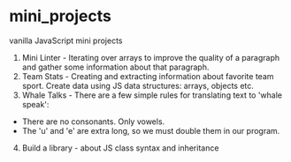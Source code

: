 # mini_projects
vanilla JavaScript mini projects

1. Mini Linter - Iterating over arrays to improve the quality of a paragraph and gather some information about that paragraph.
2. Team Stats - Creating and extracting information about favorite team sport. Create data using JS data structures: arrays, objects etc. 
3. Whale Talks - There are a few simple rules for translating text to 'whale speak': 
  - There are no consonants. Only vowels.
  - The 'u' and 'e' are extra long, so we must double them in our program.
4. Build a library - about JS class syntax and inheritance



